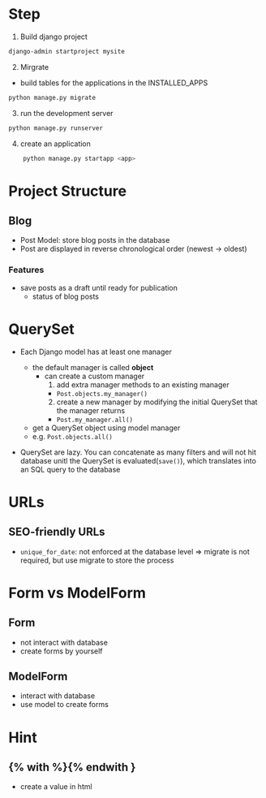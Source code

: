 # Step
1.  Build django project
```bash
django-admin startproject mysite

```
2. Mirgrate
* build tables for the applications in the INSTALLED_APPS
```bash
python manage.py migrate

```
3. run the development server
```bash
python manage.py runserver

```
4. create an application
```bash
    python manage.py startapp <app>
```


# Project Structure
## Blog
* Post Model: store blog posts in the database
* Post are displayed in reverse chronological order (newest -> oldest)
### Features
* save posts as a draft until ready for publication
  * status of blog posts


# QuerySet
* Each Django model has at least one manager
  * the default manager is called **object**
    * can create a custom manager
      1. add extra manager methods to an existing manager
        * `Post.objects.my_manager()`
      2. create a new manager by modifying the initial QuerySet that the manager returns
        * `Post.my_manager.all()`
  * get a QuerySet object using model manager
  * e.g. `Post.objects.all()`

* QuerySet are lazy. You can concatenate as many filters and will not hit database unitl the QuerySet is evaluated(`save()`), which translates into an SQL query to the database


# URLs
## SEO-friendly URLs
* `unique_for_date`: not enforced at the database level => migrate is not required, but use migrate to store the process

# Form vs ModelForm
## Form
* not interact with database
* create forms by yourself
## ModelForm
* interact with database
* use model to create forms

# Hint
## {% with %}{% endwith }
* create a value in html